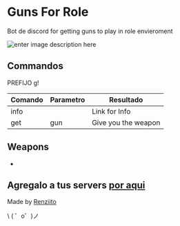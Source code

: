 
Guns For Role
=================

Bot de discord for getting guns to play in role envieroment

![enter image description here](hhttps://cdn.glitch.com/8001c8ec-f31b-4e99-a0f8-d2b02a0c3fb2%2FStory_act_037.png?v=1565277586969)

Commandos
------------
PREFIJO  g!

|**Comando**|**Parametro**  |**Resultado** |
|--|--|--|
|info |   | Link for Info |
|get | gun | Give you the weapon|


Weapons
------------

* 


Agregalo a tus servers [por aqui](https://discordapp.com/oauth2/authorize?&client_id=609041334149316608&scope=bot&permissions=523328)
-------------------



Made by [Renziito](mailto:sepia.aki@gmail.com)

\ ( ゜o゜)ノ

